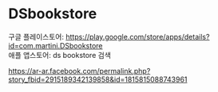 # DSbookstore

구글 플레이스토어: https://play.google.com/store/apps/details?id=com.martini.DSbookstore  
애플 앱스토어: ds bookstore 검색  

https://ar-ar.facebook.com/permalink.php?story_fbid=2915189342139858&id=1815815088743961

